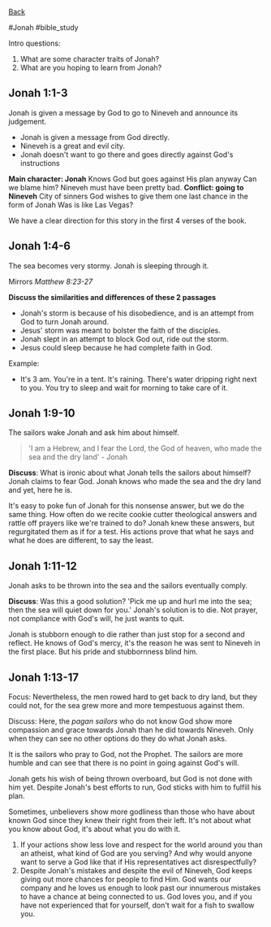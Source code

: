 [Back](./index.md)

#Jonah #bible_study 

Intro questions:
1. What are some character traits of Jonah?
2. What are you hoping to learn from Jonah?

## Jonah 1:1-3
Jonah is given a message by God to go to Nineveh and announce its judgement.

* Jonah is given a message from God directly.
* Nineveh is a great and evil city. 
* Jonah doesn't want to go there and goes directly against God's instructions

**Main character: Jonah**
	Knows God but goes against His plan anyway
	Can we blame him? Nineveh must have been pretty bad.
**Conflict: going to Nineveh**
	City of sinners
	God wishes to give them one last chance in the form of Jonah
	 Was is like Las Vegas?

We have a clear direction for this story in the first 4 verses of the book.

## Jonah 1:4-6
The sea becomes very stormy. Jonah is sleeping through it.

Mirrors *Matthew 8:23-27*

**Discuss the similarities and differences of these 2 passages**
* Jonah's storm is because of his disobedience, and is an attempt from God to turn Jonah around.
* Jesus' storm was meant to bolster the faith of the disciples.
* Jonah slept in an attempt to block God out, ride out the storm.
* Jesus could sleep because he had complete faith in God.

Example:
* It's 3 am. You're in a tent. It's raining. There's water dripping right next to you. You try to sleep and wait for morning to take care of it.

## Jonah 1:9-10
The sailors wake Jonah and ask him about himself.

>'I am a Hebrew, and I fear the Lord, the God of heaven, who made the sea and the dry land'
>\- Jonah

**Discuss**: What is ironic about what Jonah tells the sailors about himself?
Jonah claims to fear God. Jonah knows who made the sea and the dry land and yet, here he is.

It's easy to poke fun of Jonah for this nonsense answer, but we do the same thing.
How often do we recite cookie cutter theological answers and rattle off prayers like we're trained to do?
Jonah knew these answers, but regurgitated them as if for a test. 
His actions prove that what he says and what he does are different, to say the least.


## Jonah 1:11-12
Jonah asks to be thrown into the sea and the sailors eventually comply.

**Discuss**: Was this a good solution?
'Pick me up and hurl me into the sea; then the sea will quiet down for you.'
Jonah's solution is to die.
Not prayer, not compliance with God's will, he just wants to quit.

Jonah is stubborn enough to die rather than just stop for a second and reflect.
He knows of God's mercy, it's the reason he was sent to Nineveh in the first place.
But his pride and stubbornness blind him.

## Jonah 1:13-17
Focus: Nevertheless, the men rowed hard to get back to dry land, but they could not, for the sea grew more and more tempestuous against them.

Discuss: 
Here, the *pagan sailors* who do not know God show more compassion and grace towards Jonah than he did towards Nineveh.
Only when they can see no other options do they do what Jonah asks.

It is the sailors who pray to God, not the Prophet.
The sailors are more humble and can see that there is no point in going against God's will.

Jonah gets his wish of being thrown overboard, but God is not done with him yet.
Despite Jonah's best efforts to run, God sticks with him to fulfill his plan.

Sometimes, unbelievers show more godliness than those who have about known God since they knew their right from their left.
It's not about what you know about God, it's about what you do with it.

1. If your actions show less love and respect for the world around you than an atheist, what kind of God are you serving? And why would anyone want to serve a God like that if His representatives act disrespectfully?
2. Despite Jonah's mistakes and despite the evil of Nineveh, God keeps giving out more chances for people to find Him. God wants our company and he loves us enough to look past our innumerous mistakes to have a chance at being connected to us. God loves you, and if you have not experienced that for yourself, don't wait for a fish to swallow you.



